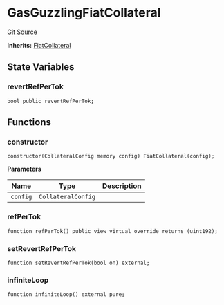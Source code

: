 # GasGuzzlingFiatCollateral
[Git Source](https://github.com/larrythecucumber321/protocol/blob/0e60393685a4ae7994ac986273cdfa4cf9c069ed/contracts/plugins/mocks/GasGuzzlingFiatCollateral.sol)

**Inherits:**
[FiatCollateral](/tools/docgen/src/contracts/plugins/assets/FiatCollateral.sol/contract.FiatCollateral.md)


## State Variables
### revertRefPerTok

```solidity
bool public revertRefPerTok;
```


## Functions
### constructor


```solidity
constructor(CollateralConfig memory config) FiatCollateral(config);
```
**Parameters**

|Name|Type|Description|
|----|----|-----------|
|`config`|`CollateralConfig`||


### refPerTok


```solidity
function refPerTok() public view virtual override returns (uint192);
```

### setRevertRefPerTok


```solidity
function setRevertRefPerTok(bool on) external;
```

### infiniteLoop


```solidity
function infiniteLoop() external pure;
```

